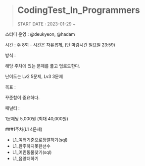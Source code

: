 ># CodingTest_In_Programmers
>START DATE : 2023-01-29 ~ 
>

스터디 운영 : @deukyeon, @hadam


시간 : 주 8회 - 시간은 자유롭게, (단 마감시간 일요일 23:59)

방식 :

해당 주차에 있는 문제를 풀고 업로드한다.

난이도는 Lv2 5문제, Lv3 3문제

목표 :

꾸준함이 중요하다.

패널티 :

1문제당 5,000원 (최대 40,000원)

###1주차(L1 4문제)

- L1_여러기준으로정렬하기(sql)
- L1_완주하지못한선수
- L1_어린동물찾기(sql)
- L1_음양더하기
